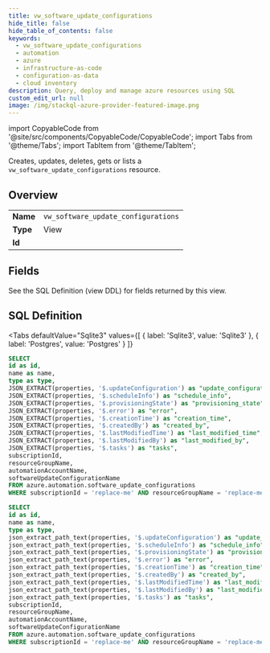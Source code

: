 ```yaml
--- 
title: vw_software_update_configurations
hide_title: false
hide_table_of_contents: false
keywords:
  - vw_software_update_configurations
  - automation
  - azure
  - infrastructure-as-code
  - configuration-as-data
  - cloud inventory
description: Query, deploy and manage azure resources using SQL
custom_edit_url: null
image: /img/stackql-azure-provider-featured-image.png
---
```


import CopyableCode from '@site/src/components/CopyableCode/CopyableCode';
import Tabs from '@theme/Tabs';
import TabItem from '@theme/TabItem';

Creates, updates, deletes, gets or lists a <code>vw_software_update_configurations</code> resource.

## Overview
<table><tbody>
<tr><td><b>Name</b></td><td><code>vw_software_update_configurations</code></td></tr>
<tr><td><b>Type</b></td><td>View</td></tr>
<tr><td><b>Id</b></td><td><CopyableCode code="azure.automation.vw_software_update_configurations" /></td></tr>
</tbody></table>

## Fields

See the SQL Definition (view DDL) for fields returned by this view.

## SQL Definition

<Tabs
defaultValue="Sqlite3"
values={[
{ label: 'Sqlite3', value: 'Sqlite3' },
{ label: 'Postgres', value: 'Postgres' }
]}
>
<TabItem value="Sqlite3">

```sql
SELECT
id as id,
name as name,
type as type,
JSON_EXTRACT(properties, '$.updateConfiguration') as "update_configuration",
JSON_EXTRACT(properties, '$.scheduleInfo') as "schedule_info",
JSON_EXTRACT(properties, '$.provisioningState') as "provisioning_state",
JSON_EXTRACT(properties, '$.error') as "error",
JSON_EXTRACT(properties, '$.creationTime') as "creation_time",
JSON_EXTRACT(properties, '$.createdBy') as "created_by",
JSON_EXTRACT(properties, '$.lastModifiedTime') as "last_modified_time",
JSON_EXTRACT(properties, '$.lastModifiedBy') as "last_modified_by",
JSON_EXTRACT(properties, '$.tasks') as "tasks",
subscriptionId,
resourceGroupName,
automationAccountName,
softwareUpdateConfigurationName
FROM azure.automation.software_update_configurations
WHERE subscriptionId = 'replace-me' AND resourceGroupName = 'replace-me' AND automationAccountName = 'replace-me';
```

</TabItem>
<TabItem value="Postgres">

```sql
SELECT
id as id,
name as name,
type as type,
json_extract_path_text(properties, '$.updateConfiguration') as "update_configuration",
json_extract_path_text(properties, '$.scheduleInfo') as "schedule_info",
json_extract_path_text(properties, '$.provisioningState') as "provisioning_state",
json_extract_path_text(properties, '$.error') as "error",
json_extract_path_text(properties, '$.creationTime') as "creation_time",
json_extract_path_text(properties, '$.createdBy') as "created_by",
json_extract_path_text(properties, '$.lastModifiedTime') as "last_modified_time",
json_extract_path_text(properties, '$.lastModifiedBy') as "last_modified_by",
json_extract_path_text(properties, '$.tasks') as "tasks",
subscriptionId,
resourceGroupName,
automationAccountName,
softwareUpdateConfigurationName
FROM azure.automation.software_update_configurations
WHERE subscriptionId = 'replace-me' AND resourceGroupName = 'replace-me' AND automationAccountName = 'replace-me';
```

</TabItem>
</Tabs>
